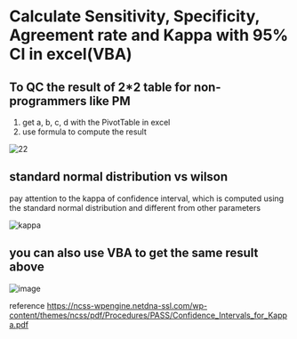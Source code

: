 # Calculate Sensitivity, Specificity, Agreement rate and Kappa with 95% CI in excel(VBA)

## To QC the result of 2*2 table for non-programmers like PM 

1. get a, b, c, d with the PivotTable in excel
2. use formula to compute the result

![22](https://user-images.githubusercontent.com/114982176/197374442-fba3a1e8-a054-474f-a599-8378a3b3e975.PNG)

## standard normal distribution vs wilson
pay attention to the kappa of confidence interval, which is computed using the standard normal distribution and different from other parameters 

![kappa](https://user-images.githubusercontent.com/114982176/197374770-ce75272f-efdc-400b-926a-4a16f8409a14.PNG)

## you can also use VBA to get the same result above
![image](https://user-images.githubusercontent.com/114982176/197374928-140ec164-7032-42bd-996b-d1778e0deb7a.png)

reference 
https://ncss-wpengine.netdna-ssl.com/wp-content/themes/ncss/pdf/Procedures/PASS/Confidence_Intervals_for_Kappa.pdf
